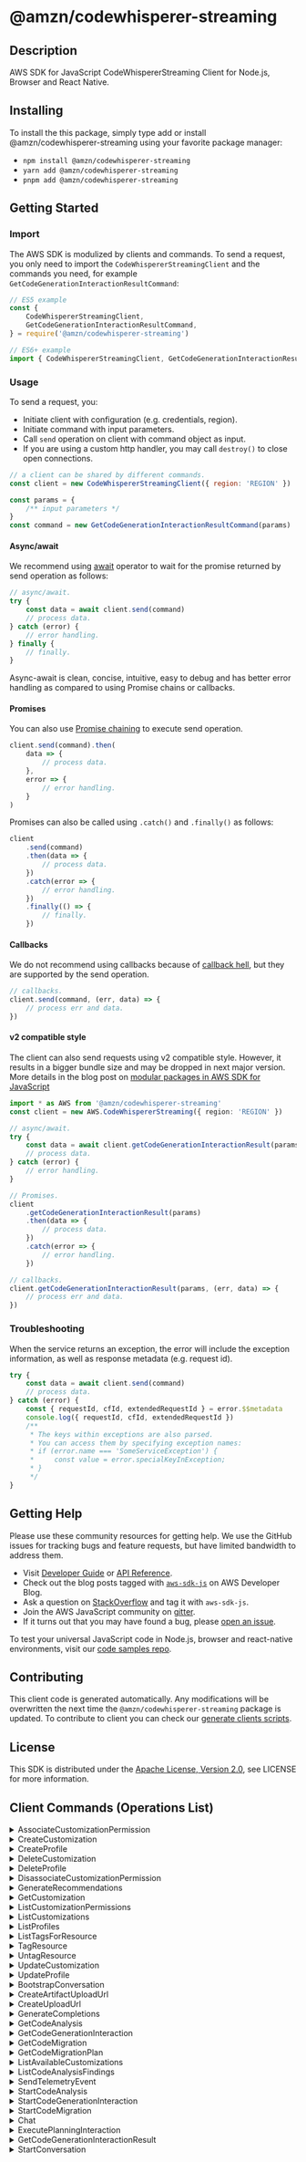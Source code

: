 <!-- generated file, do not edit directly -->

# @amzn/codewhisperer-streaming

## Description

AWS SDK for JavaScript CodeWhispererStreaming Client for Node.js, Browser and React Native.

## Installing

To install the this package, simply type add or install @amzn/codewhisperer-streaming
using your favorite package manager:

-   `npm install @amzn/codewhisperer-streaming`
-   `yarn add @amzn/codewhisperer-streaming`
-   `pnpm add @amzn/codewhisperer-streaming`

## Getting Started

### Import

The AWS SDK is modulized by clients and commands.
To send a request, you only need to import the `CodeWhispererStreamingClient` and
the commands you need, for example `GetCodeGenerationInteractionResultCommand`:

```js
// ES5 example
const {
    CodeWhispererStreamingClient,
    GetCodeGenerationInteractionResultCommand,
} = require('@amzn/codewhisperer-streaming')
```

```ts
// ES6+ example
import { CodeWhispererStreamingClient, GetCodeGenerationInteractionResultCommand } from '@amzn/codewhisperer-streaming'
```

### Usage

To send a request, you:

-   Initiate client with configuration (e.g. credentials, region).
-   Initiate command with input parameters.
-   Call `send` operation on client with command object as input.
-   If you are using a custom http handler, you may call `destroy()` to close open connections.

```js
// a client can be shared by different commands.
const client = new CodeWhispererStreamingClient({ region: 'REGION' })

const params = {
    /** input parameters */
}
const command = new GetCodeGenerationInteractionResultCommand(params)
```

#### Async/await

We recommend using [await](https://developer.mozilla.org/en-US/docs/Web/JavaScript/Reference/Operators/await)
operator to wait for the promise returned by send operation as follows:

```js
// async/await.
try {
    const data = await client.send(command)
    // process data.
} catch (error) {
    // error handling.
} finally {
    // finally.
}
```

Async-await is clean, concise, intuitive, easy to debug and has better error handling
as compared to using Promise chains or callbacks.

#### Promises

You can also use [Promise chaining](https://developer.mozilla.org/en-US/docs/Web/JavaScript/Guide/Using_promises#chaining)
to execute send operation.

```js
client.send(command).then(
    data => {
        // process data.
    },
    error => {
        // error handling.
    }
)
```

Promises can also be called using `.catch()` and `.finally()` as follows:

```js
client
    .send(command)
    .then(data => {
        // process data.
    })
    .catch(error => {
        // error handling.
    })
    .finally(() => {
        // finally.
    })
```

#### Callbacks

We do not recommend using callbacks because of [callback hell](http://callbackhell.com/),
but they are supported by the send operation.

```js
// callbacks.
client.send(command, (err, data) => {
    // process err and data.
})
```

#### v2 compatible style

The client can also send requests using v2 compatible style.
However, it results in a bigger bundle size and may be dropped in next major version. More details in the blog post
on [modular packages in AWS SDK for JavaScript](https://aws.amazon.com/blogs/developer/modular-packages-in-aws-sdk-for-javascript/)

```ts
import * as AWS from '@amzn/codewhisperer-streaming'
const client = new AWS.CodeWhispererStreaming({ region: 'REGION' })

// async/await.
try {
    const data = await client.getCodeGenerationInteractionResult(params)
    // process data.
} catch (error) {
    // error handling.
}

// Promises.
client
    .getCodeGenerationInteractionResult(params)
    .then(data => {
        // process data.
    })
    .catch(error => {
        // error handling.
    })

// callbacks.
client.getCodeGenerationInteractionResult(params, (err, data) => {
    // process err and data.
})
```

### Troubleshooting

When the service returns an exception, the error will include the exception information,
as well as response metadata (e.g. request id).

```js
try {
    const data = await client.send(command)
    // process data.
} catch (error) {
    const { requestId, cfId, extendedRequestId } = error.$$metadata
    console.log({ requestId, cfId, extendedRequestId })
    /**
     * The keys within exceptions are also parsed.
     * You can access them by specifying exception names:
     * if (error.name === 'SomeServiceException') {
     *     const value = error.specialKeyInException;
     * }
     */
}
```

## Getting Help

Please use these community resources for getting help.
We use the GitHub issues for tracking bugs and feature requests, but have limited bandwidth to address them.

-   Visit [Developer Guide](https://docs.aws.amazon.com/sdk-for-javascript/v3/developer-guide/welcome.html)
    or [API Reference](https://docs.aws.amazon.com/AWSJavaScriptSDK/v3/latest/index.html).
-   Check out the blog posts tagged with [`aws-sdk-js`](https://aws.amazon.com/blogs/developer/tag/aws-sdk-js/)
    on AWS Developer Blog.
-   Ask a question on [StackOverflow](https://stackoverflow.com/questions/tagged/aws-sdk-js) and tag it with `aws-sdk-js`.
-   Join the AWS JavaScript community on [gitter](https://gitter.im/aws/aws-sdk-js-v3).
-   If it turns out that you may have found a bug, please [open an issue](https://github.com/aws/aws-sdk-js-v3/issues/new/choose).

To test your universal JavaScript code in Node.js, browser and react-native environments,
visit our [code samples repo](https://github.com/aws-samples/aws-sdk-js-tests).

## Contributing

This client code is generated automatically. Any modifications will be overwritten the next time the `@amzn/codewhisperer-streaming` package is updated.
To contribute to client you can check our [generate clients scripts](https://github.com/aws/aws-sdk-js-v3/tree/main/scripts/generate-clients).

## License

This SDK is distributed under the
[Apache License, Version 2.0](http://www.apache.org/licenses/LICENSE-2.0),
see LICENSE for more information.

## Client Commands (Operations List)

<details>
<summary>
AssociateCustomizationPermission
</summary>

[Command API Reference](https://docs.aws.amazon.com/AWSJavaScriptSDK/v3/latest/clients/client-codewhispererstreaming/classes/associatecustomizationpermissioncommand.html) / [Input](https://docs.aws.amazon.com/AWSJavaScriptSDK/v3/latest/clients/client-codewhispererstreaming/interfaces/associatecustomizationpermissioncommandinput.html) / [Output](https://docs.aws.amazon.com/AWSJavaScriptSDK/v3/latest/clients/client-codewhispererstreaming/interfaces/associatecustomizationpermissioncommandoutput.html)

</details>
<details>
<summary>
CreateCustomization
</summary>

[Command API Reference](https://docs.aws.amazon.com/AWSJavaScriptSDK/v3/latest/clients/client-codewhispererstreaming/classes/createcustomizationcommand.html) / [Input](https://docs.aws.amazon.com/AWSJavaScriptSDK/v3/latest/clients/client-codewhispererstreaming/interfaces/createcustomizationcommandinput.html) / [Output](https://docs.aws.amazon.com/AWSJavaScriptSDK/v3/latest/clients/client-codewhispererstreaming/interfaces/createcustomizationcommandoutput.html)

</details>
<details>
<summary>
CreateProfile
</summary>

[Command API Reference](https://docs.aws.amazon.com/AWSJavaScriptSDK/v3/latest/clients/client-codewhispererstreaming/classes/createprofilecommand.html) / [Input](https://docs.aws.amazon.com/AWSJavaScriptSDK/v3/latest/clients/client-codewhispererstreaming/interfaces/createprofilecommandinput.html) / [Output](https://docs.aws.amazon.com/AWSJavaScriptSDK/v3/latest/clients/client-codewhispererstreaming/interfaces/createprofilecommandoutput.html)

</details>
<details>
<summary>
DeleteCustomization
</summary>

[Command API Reference](https://docs.aws.amazon.com/AWSJavaScriptSDK/v3/latest/clients/client-codewhispererstreaming/classes/deletecustomizationcommand.html) / [Input](https://docs.aws.amazon.com/AWSJavaScriptSDK/v3/latest/clients/client-codewhispererstreaming/interfaces/deletecustomizationcommandinput.html) / [Output](https://docs.aws.amazon.com/AWSJavaScriptSDK/v3/latest/clients/client-codewhispererstreaming/interfaces/deletecustomizationcommandoutput.html)

</details>
<details>
<summary>
DeleteProfile
</summary>

[Command API Reference](https://docs.aws.amazon.com/AWSJavaScriptSDK/v3/latest/clients/client-codewhispererstreaming/classes/deleteprofilecommand.html) / [Input](https://docs.aws.amazon.com/AWSJavaScriptSDK/v3/latest/clients/client-codewhispererstreaming/interfaces/deleteprofilecommandinput.html) / [Output](https://docs.aws.amazon.com/AWSJavaScriptSDK/v3/latest/clients/client-codewhispererstreaming/interfaces/deleteprofilecommandoutput.html)

</details>
<details>
<summary>
DisassociateCustomizationPermission
</summary>

[Command API Reference](https://docs.aws.amazon.com/AWSJavaScriptSDK/v3/latest/clients/client-codewhispererstreaming/classes/disassociatecustomizationpermissioncommand.html) / [Input](https://docs.aws.amazon.com/AWSJavaScriptSDK/v3/latest/clients/client-codewhispererstreaming/interfaces/disassociatecustomizationpermissioncommandinput.html) / [Output](https://docs.aws.amazon.com/AWSJavaScriptSDK/v3/latest/clients/client-codewhispererstreaming/interfaces/disassociatecustomizationpermissioncommandoutput.html)

</details>
<details>
<summary>
GenerateRecommendations
</summary>

[Command API Reference](https://docs.aws.amazon.com/AWSJavaScriptSDK/v3/latest/clients/client-codewhispererstreaming/classes/generaterecommendationscommand.html) / [Input](https://docs.aws.amazon.com/AWSJavaScriptSDK/v3/latest/clients/client-codewhispererstreaming/interfaces/generaterecommendationscommandinput.html) / [Output](https://docs.aws.amazon.com/AWSJavaScriptSDK/v3/latest/clients/client-codewhispererstreaming/interfaces/generaterecommendationscommandoutput.html)

</details>
<details>
<summary>
GetCustomization
</summary>

[Command API Reference](https://docs.aws.amazon.com/AWSJavaScriptSDK/v3/latest/clients/client-codewhispererstreaming/classes/getcustomizationcommand.html) / [Input](https://docs.aws.amazon.com/AWSJavaScriptSDK/v3/latest/clients/client-codewhispererstreaming/interfaces/getcustomizationcommandinput.html) / [Output](https://docs.aws.amazon.com/AWSJavaScriptSDK/v3/latest/clients/client-codewhispererstreaming/interfaces/getcustomizationcommandoutput.html)

</details>
<details>
<summary>
ListCustomizationPermissions
</summary>

[Command API Reference](https://docs.aws.amazon.com/AWSJavaScriptSDK/v3/latest/clients/client-codewhispererstreaming/classes/listcustomizationpermissionscommand.html) / [Input](https://docs.aws.amazon.com/AWSJavaScriptSDK/v3/latest/clients/client-codewhispererstreaming/interfaces/listcustomizationpermissionscommandinput.html) / [Output](https://docs.aws.amazon.com/AWSJavaScriptSDK/v3/latest/clients/client-codewhispererstreaming/interfaces/listcustomizationpermissionscommandoutput.html)

</details>
<details>
<summary>
ListCustomizations
</summary>

[Command API Reference](https://docs.aws.amazon.com/AWSJavaScriptSDK/v3/latest/clients/client-codewhispererstreaming/classes/listcustomizationscommand.html) / [Input](https://docs.aws.amazon.com/AWSJavaScriptSDK/v3/latest/clients/client-codewhispererstreaming/interfaces/listcustomizationscommandinput.html) / [Output](https://docs.aws.amazon.com/AWSJavaScriptSDK/v3/latest/clients/client-codewhispererstreaming/interfaces/listcustomizationscommandoutput.html)

</details>
<details>
<summary>
ListProfiles
</summary>

[Command API Reference](https://docs.aws.amazon.com/AWSJavaScriptSDK/v3/latest/clients/client-codewhispererstreaming/classes/listprofilescommand.html) / [Input](https://docs.aws.amazon.com/AWSJavaScriptSDK/v3/latest/clients/client-codewhispererstreaming/interfaces/listprofilescommandinput.html) / [Output](https://docs.aws.amazon.com/AWSJavaScriptSDK/v3/latest/clients/client-codewhispererstreaming/interfaces/listprofilescommandoutput.html)

</details>
<details>
<summary>
ListTagsForResource
</summary>

[Command API Reference](https://docs.aws.amazon.com/AWSJavaScriptSDK/v3/latest/clients/client-codewhispererstreaming/classes/listtagsforresourcecommand.html) / [Input](https://docs.aws.amazon.com/AWSJavaScriptSDK/v3/latest/clients/client-codewhispererstreaming/interfaces/listtagsforresourcecommandinput.html) / [Output](https://docs.aws.amazon.com/AWSJavaScriptSDK/v3/latest/clients/client-codewhispererstreaming/interfaces/listtagsforresourcecommandoutput.html)

</details>
<details>
<summary>
TagResource
</summary>

[Command API Reference](https://docs.aws.amazon.com/AWSJavaScriptSDK/v3/latest/clients/client-codewhispererstreaming/classes/tagresourcecommand.html) / [Input](https://docs.aws.amazon.com/AWSJavaScriptSDK/v3/latest/clients/client-codewhispererstreaming/interfaces/tagresourcecommandinput.html) / [Output](https://docs.aws.amazon.com/AWSJavaScriptSDK/v3/latest/clients/client-codewhispererstreaming/interfaces/tagresourcecommandoutput.html)

</details>
<details>
<summary>
UntagResource
</summary>

[Command API Reference](https://docs.aws.amazon.com/AWSJavaScriptSDK/v3/latest/clients/client-codewhispererstreaming/classes/untagresourcecommand.html) / [Input](https://docs.aws.amazon.com/AWSJavaScriptSDK/v3/latest/clients/client-codewhispererstreaming/interfaces/untagresourcecommandinput.html) / [Output](https://docs.aws.amazon.com/AWSJavaScriptSDK/v3/latest/clients/client-codewhispererstreaming/interfaces/untagresourcecommandoutput.html)

</details>
<details>
<summary>
UpdateCustomization
</summary>

[Command API Reference](https://docs.aws.amazon.com/AWSJavaScriptSDK/v3/latest/clients/client-codewhispererstreaming/classes/updatecustomizationcommand.html) / [Input](https://docs.aws.amazon.com/AWSJavaScriptSDK/v3/latest/clients/client-codewhispererstreaming/interfaces/updatecustomizationcommandinput.html) / [Output](https://docs.aws.amazon.com/AWSJavaScriptSDK/v3/latest/clients/client-codewhispererstreaming/interfaces/updatecustomizationcommandoutput.html)

</details>
<details>
<summary>
UpdateProfile
</summary>

[Command API Reference](https://docs.aws.amazon.com/AWSJavaScriptSDK/v3/latest/clients/client-codewhispererstreaming/classes/updateprofilecommand.html) / [Input](https://docs.aws.amazon.com/AWSJavaScriptSDK/v3/latest/clients/client-codewhispererstreaming/interfaces/updateprofilecommandinput.html) / [Output](https://docs.aws.amazon.com/AWSJavaScriptSDK/v3/latest/clients/client-codewhispererstreaming/interfaces/updateprofilecommandoutput.html)

</details>
<details>
<summary>
BootstrapConversation
</summary>

[Command API Reference](https://docs.aws.amazon.com/AWSJavaScriptSDK/v3/latest/clients/client-codewhispererstreaming/classes/bootstrapconversationcommand.html) / [Input](https://docs.aws.amazon.com/AWSJavaScriptSDK/v3/latest/clients/client-codewhispererstreaming/interfaces/bootstrapconversationcommandinput.html) / [Output](https://docs.aws.amazon.com/AWSJavaScriptSDK/v3/latest/clients/client-codewhispererstreaming/interfaces/bootstrapconversationcommandoutput.html)

</details>
<details>
<summary>
CreateArtifactUploadUrl
</summary>

[Command API Reference](https://docs.aws.amazon.com/AWSJavaScriptSDK/v3/latest/clients/client-codewhispererstreaming/classes/createartifactuploadurlcommand.html) / [Input](https://docs.aws.amazon.com/AWSJavaScriptSDK/v3/latest/clients/client-codewhispererstreaming/interfaces/createartifactuploadurlcommandinput.html) / [Output](https://docs.aws.amazon.com/AWSJavaScriptSDK/v3/latest/clients/client-codewhispererstreaming/interfaces/createartifactuploadurlcommandoutput.html)

</details>
<details>
<summary>
CreateUploadUrl
</summary>

[Command API Reference](https://docs.aws.amazon.com/AWSJavaScriptSDK/v3/latest/clients/client-codewhispererstreaming/classes/createuploadurlcommand.html) / [Input](https://docs.aws.amazon.com/AWSJavaScriptSDK/v3/latest/clients/client-codewhispererstreaming/interfaces/createuploadurlcommandinput.html) / [Output](https://docs.aws.amazon.com/AWSJavaScriptSDK/v3/latest/clients/client-codewhispererstreaming/interfaces/createuploadurlcommandoutput.html)

</details>
<details>
<summary>
GenerateCompletions
</summary>

[Command API Reference](https://docs.aws.amazon.com/AWSJavaScriptSDK/v3/latest/clients/client-codewhispererstreaming/classes/generatecompletionscommand.html) / [Input](https://docs.aws.amazon.com/AWSJavaScriptSDK/v3/latest/clients/client-codewhispererstreaming/interfaces/generatecompletionscommandinput.html) / [Output](https://docs.aws.amazon.com/AWSJavaScriptSDK/v3/latest/clients/client-codewhispererstreaming/interfaces/generatecompletionscommandoutput.html)

</details>
<details>
<summary>
GetCodeAnalysis
</summary>

[Command API Reference](https://docs.aws.amazon.com/AWSJavaScriptSDK/v3/latest/clients/client-codewhispererstreaming/classes/getcodeanalysiscommand.html) / [Input](https://docs.aws.amazon.com/AWSJavaScriptSDK/v3/latest/clients/client-codewhispererstreaming/interfaces/getcodeanalysiscommandinput.html) / [Output](https://docs.aws.amazon.com/AWSJavaScriptSDK/v3/latest/clients/client-codewhispererstreaming/interfaces/getcodeanalysiscommandoutput.html)

</details>
<details>
<summary>
GetCodeGenerationInteraction
</summary>

[Command API Reference](https://docs.aws.amazon.com/AWSJavaScriptSDK/v3/latest/clients/client-codewhispererstreaming/classes/getcodegenerationinteractioncommand.html) / [Input](https://docs.aws.amazon.com/AWSJavaScriptSDK/v3/latest/clients/client-codewhispererstreaming/interfaces/getcodegenerationinteractioncommandinput.html) / [Output](https://docs.aws.amazon.com/AWSJavaScriptSDK/v3/latest/clients/client-codewhispererstreaming/interfaces/getcodegenerationinteractioncommandoutput.html)

</details>
<details>
<summary>
GetCodeMigration
</summary>

[Command API Reference](https://docs.aws.amazon.com/AWSJavaScriptSDK/v3/latest/clients/client-codewhispererstreaming/classes/getcodemigrationcommand.html) / [Input](https://docs.aws.amazon.com/AWSJavaScriptSDK/v3/latest/clients/client-codewhispererstreaming/interfaces/getcodemigrationcommandinput.html) / [Output](https://docs.aws.amazon.com/AWSJavaScriptSDK/v3/latest/clients/client-codewhispererstreaming/interfaces/getcodemigrationcommandoutput.html)

</details>
<details>
<summary>
GetCodeMigrationPlan
</summary>

[Command API Reference](https://docs.aws.amazon.com/AWSJavaScriptSDK/v3/latest/clients/client-codewhispererstreaming/classes/getcodemigrationplancommand.html) / [Input](https://docs.aws.amazon.com/AWSJavaScriptSDK/v3/latest/clients/client-codewhispererstreaming/interfaces/getcodemigrationplancommandinput.html) / [Output](https://docs.aws.amazon.com/AWSJavaScriptSDK/v3/latest/clients/client-codewhispererstreaming/interfaces/getcodemigrationplancommandoutput.html)

</details>
<details>
<summary>
ListAvailableCustomizations
</summary>

[Command API Reference](https://docs.aws.amazon.com/AWSJavaScriptSDK/v3/latest/clients/client-codewhispererstreaming/classes/listavailablecustomizationscommand.html) / [Input](https://docs.aws.amazon.com/AWSJavaScriptSDK/v3/latest/clients/client-codewhispererstreaming/interfaces/listavailablecustomizationscommandinput.html) / [Output](https://docs.aws.amazon.com/AWSJavaScriptSDK/v3/latest/clients/client-codewhispererstreaming/interfaces/listavailablecustomizationscommandoutput.html)

</details>
<details>
<summary>
ListCodeAnalysisFindings
</summary>

[Command API Reference](https://docs.aws.amazon.com/AWSJavaScriptSDK/v3/latest/clients/client-codewhispererstreaming/classes/listcodeanalysisfindingscommand.html) / [Input](https://docs.aws.amazon.com/AWSJavaScriptSDK/v3/latest/clients/client-codewhispererstreaming/interfaces/listcodeanalysisfindingscommandinput.html) / [Output](https://docs.aws.amazon.com/AWSJavaScriptSDK/v3/latest/clients/client-codewhispererstreaming/interfaces/listcodeanalysisfindingscommandoutput.html)

</details>
<details>
<summary>
SendTelemetryEvent
</summary>

[Command API Reference](https://docs.aws.amazon.com/AWSJavaScriptSDK/v3/latest/clients/client-codewhispererstreaming/classes/sendtelemetryeventcommand.html) / [Input](https://docs.aws.amazon.com/AWSJavaScriptSDK/v3/latest/clients/client-codewhispererstreaming/interfaces/sendtelemetryeventcommandinput.html) / [Output](https://docs.aws.amazon.com/AWSJavaScriptSDK/v3/latest/clients/client-codewhispererstreaming/interfaces/sendtelemetryeventcommandoutput.html)

</details>
<details>
<summary>
StartCodeAnalysis
</summary>

[Command API Reference](https://docs.aws.amazon.com/AWSJavaScriptSDK/v3/latest/clients/client-codewhispererstreaming/classes/startcodeanalysiscommand.html) / [Input](https://docs.aws.amazon.com/AWSJavaScriptSDK/v3/latest/clients/client-codewhispererstreaming/interfaces/startcodeanalysiscommandinput.html) / [Output](https://docs.aws.amazon.com/AWSJavaScriptSDK/v3/latest/clients/client-codewhispererstreaming/interfaces/startcodeanalysiscommandoutput.html)

</details>
<details>
<summary>
StartCodeGenerationInteraction
</summary>

[Command API Reference](https://docs.aws.amazon.com/AWSJavaScriptSDK/v3/latest/clients/client-codewhispererstreaming/classes/startcodegenerationinteractioncommand.html) / [Input](https://docs.aws.amazon.com/AWSJavaScriptSDK/v3/latest/clients/client-codewhispererstreaming/interfaces/startcodegenerationinteractioncommandinput.html) / [Output](https://docs.aws.amazon.com/AWSJavaScriptSDK/v3/latest/clients/client-codewhispererstreaming/interfaces/startcodegenerationinteractioncommandoutput.html)

</details>
<details>
<summary>
StartCodeMigration
</summary>

[Command API Reference](https://docs.aws.amazon.com/AWSJavaScriptSDK/v3/latest/clients/client-codewhispererstreaming/classes/startcodemigrationcommand.html) / [Input](https://docs.aws.amazon.com/AWSJavaScriptSDK/v3/latest/clients/client-codewhispererstreaming/interfaces/startcodemigrationcommandinput.html) / [Output](https://docs.aws.amazon.com/AWSJavaScriptSDK/v3/latest/clients/client-codewhispererstreaming/interfaces/startcodemigrationcommandoutput.html)

</details>
<details>
<summary>
Chat
</summary>

[Command API Reference](https://docs.aws.amazon.com/AWSJavaScriptSDK/v3/latest/clients/client-codewhispererstreaming/classes/chatcommand.html) / [Input](https://docs.aws.amazon.com/AWSJavaScriptSDK/v3/latest/clients/client-codewhispererstreaming/interfaces/chatcommandinput.html) / [Output](https://docs.aws.amazon.com/AWSJavaScriptSDK/v3/latest/clients/client-codewhispererstreaming/interfaces/chatcommandoutput.html)

</details>
<details>
<summary>
ExecutePlanningInteraction
</summary>

[Command API Reference](https://docs.aws.amazon.com/AWSJavaScriptSDK/v3/latest/clients/client-codewhispererstreaming/classes/executeplanninginteractioncommand.html) / [Input](https://docs.aws.amazon.com/AWSJavaScriptSDK/v3/latest/clients/client-codewhispererstreaming/interfaces/executeplanninginteractioncommandinput.html) / [Output](https://docs.aws.amazon.com/AWSJavaScriptSDK/v3/latest/clients/client-codewhispererstreaming/interfaces/executeplanninginteractioncommandoutput.html)

</details>
<details>
<summary>
GetCodeGenerationInteractionResult
</summary>

[Command API Reference](https://docs.aws.amazon.com/AWSJavaScriptSDK/v3/latest/clients/client-codewhispererstreaming/classes/getcodegenerationinteractionresultcommand.html) / [Input](https://docs.aws.amazon.com/AWSJavaScriptSDK/v3/latest/clients/client-codewhispererstreaming/interfaces/getcodegenerationinteractionresultcommandinput.html) / [Output](https://docs.aws.amazon.com/AWSJavaScriptSDK/v3/latest/clients/client-codewhispererstreaming/interfaces/getcodegenerationinteractionresultcommandoutput.html)

</details>
<details>
<summary>
StartConversation
</summary>

[Command API Reference](https://docs.aws.amazon.com/AWSJavaScriptSDK/v3/latest/clients/client-codewhispererstreaming/classes/startconversationcommand.html) / [Input](https://docs.aws.amazon.com/AWSJavaScriptSDK/v3/latest/clients/client-codewhispererstreaming/interfaces/startconversationcommandinput.html) / [Output](https://docs.aws.amazon.com/AWSJavaScriptSDK/v3/latest/clients/client-codewhispererstreaming/interfaces/startconversationcommandoutput.html)

</details>
